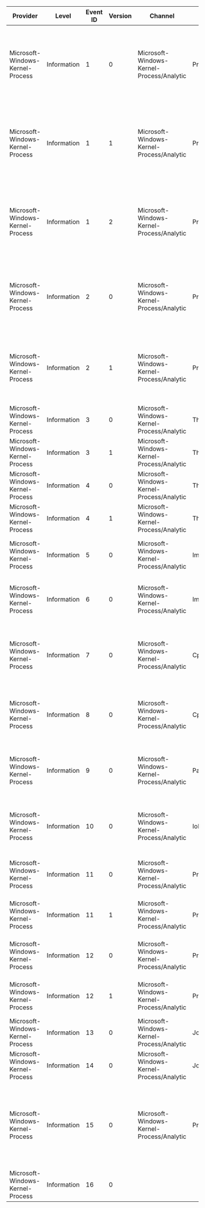 Provider                          |  Level        |  Event ID  |  Version  |  Channel                                    |  Task                   |  Opcode  |  Keyword                                            |  Message
----------------------------------|---------------|------------|-----------|---------------------------------------------|-------------------------|----------|-----------------------------------------------------|---------------------------------------------------------------------------------------------------------------------------------------------------
Microsoft-Windows-Kernel-Process  |  Information  |  1         |  0        |  Microsoft-Windows-Kernel-Process/Analytic  |  ProcessStart           |  Start   |  WINEVENT_KEYWORD_PROCESS                           |  Process {ProcessID} started at time {CreateTime} by parent {ParentProcessID} running in session {SessionID} with name {ImageName}.
Microsoft-Windows-Kernel-Process  |  Information  |  1         |  1        |  Microsoft-Windows-Kernel-Process/Analytic  |  ProcessStart           |  Start   |  WINEVENT_KEYWORD_PROCESS                           |  Process {ProcessID} started at time {CreateTime} by parent {ParentProcessID} running in session {SessionID} with name {ImageName}.
Microsoft-Windows-Kernel-Process  |  Information  |  1         |  2        |  Microsoft-Windows-Kernel-Process/Analytic  |  ProcessStart           |  Start   |  WINEVENT_KEYWORD_PROCESS                           |  Process {ProcessID} started at time {CreateTime} by parent {ParentProcessID} running in session {SessionID} with name {ImageName}.
Microsoft-Windows-Kernel-Process  |  Information  |  2         |  0        |  Microsoft-Windows-Kernel-Process/Analytic  |  ProcessStop            |  Stop    |  WINEVENT_KEYWORD_PROCESS                           |  Process {ProcessID} (which started at time {CreateTime}) stopped at time {ExitTime} with exit code {ExitCode}.
Microsoft-Windows-Kernel-Process  |  Information  |  2         |  1        |  Microsoft-Windows-Kernel-Process/Analytic  |  ProcessStop            |  Stop    |  WINEVENT_KEYWORD_PROCESS                           |  Process {ProcessID} (which started at time {CreateTime}) stopped at time {ExitTime} with exit code {ExitCode}.
Microsoft-Windows-Kernel-Process  |  Information  |  3         |  0        |  Microsoft-Windows-Kernel-Process/Analytic  |  ThreadStart            |  Start   |  WINEVENT_KEYWORD_THREAD                            |  Thread {ThreadID} (in Process {ProcessID}) started.
Microsoft-Windows-Kernel-Process  |  Information  |  3         |  1        |  Microsoft-Windows-Kernel-Process/Analytic  |  ThreadStart            |  Start   |  WINEVENT_KEYWORD_THREAD                            |  Thread {ThreadID} (in Process {ProcessID}) started.
Microsoft-Windows-Kernel-Process  |  Information  |  4         |  0        |  Microsoft-Windows-Kernel-Process/Analytic  |  ThreadStop             |  Stop    |  WINEVENT_KEYWORD_THREAD                            |  Thread {ThreadID} (in Process {ProcessID}) stopped.
Microsoft-Windows-Kernel-Process  |  Information  |  4         |  1        |  Microsoft-Windows-Kernel-Process/Analytic  |  ThreadStop             |  Stop    |  WINEVENT_KEYWORD_THREAD                            |  Thread {ThreadID} (in Process {ProcessID}) stopped.
Microsoft-Windows-Kernel-Process  |  Information  |  5         |  0        |  Microsoft-Windows-Kernel-Process/Analytic  |  ImageLoad              |          |  WINEVENT_KEYWORD_IMAGE                             |  Process {ProcessID} had an image loaded with name {ImageName}.
Microsoft-Windows-Kernel-Process  |  Information  |  6         |  0        |  Microsoft-Windows-Kernel-Process/Analytic  |  ImageUnload            |          |  WINEVENT_KEYWORD_IMAGE                             |  Process {ProcessID} had an image unloaded with name {ImageName}.
Microsoft-Windows-Kernel-Process  |  Information  |  7         |  0        |  Microsoft-Windows-Kernel-Process/Analytic  |  CpuBasePriorityChange  |          |  WINEVENT_KEYWORD_CPU_PRIORITY                      |  Base CPU priority of thread {ThreadID} in process {ProcessID} was changed from {OldPriority} to {NewPriority}.
Microsoft-Windows-Kernel-Process  |  Information  |  8         |  0        |  Microsoft-Windows-Kernel-Process/Analytic  |  CpuPriorityChange      |          |  WINEVENT_KEYWORD_CPU_PRIORITY                      |  CPU priority of thread {ThreadID} in process {ProcessID} was changed from {OldPriority} to {NewPriority}.
Microsoft-Windows-Kernel-Process  |  Information  |  9         |  0        |  Microsoft-Windows-Kernel-Process/Analytic  |  PagePriorityChange     |          |  WINEVENT_KEYWORD_OTHER_PRIORITY                    |  Page priority of thread {ThreadID} in process {ProcessID} was changed from {OldPriority} to {NewPriority}.
Microsoft-Windows-Kernel-Process  |  Information  |  10        |  0        |  Microsoft-Windows-Kernel-Process/Analytic  |  IoPriorityChange       |          |  WINEVENT_KEYWORD_OTHER_PRIORITY                    |  I/O priority of thread {ThreadID} in process {ProcessID} was changed from {OldPriority} to {NewPriority}.
Microsoft-Windows-Kernel-Process  |  Information  |  11        |  0        |  Microsoft-Windows-Kernel-Process/Analytic  |  ProcessFreeze          |  Start   |  WINEVENT_KEYWORD_PROCESS_FREEZE                    |  Execution of the process {FrozenProcessID} has been suspended.
Microsoft-Windows-Kernel-Process  |  Information  |  11        |  1        |  Microsoft-Windows-Kernel-Process/Analytic  |  ProcessFreeze          |  Start   |  WINEVENT_KEYWORD_PROCESS_FREEZE                    |  Execution of the process {FrozenProcessID} has been suspended.
Microsoft-Windows-Kernel-Process  |  Information  |  12        |  0        |  Microsoft-Windows-Kernel-Process/Analytic  |  ProcessFreeze          |  Stop    |  WINEVENT_KEYWORD_PROCESS_FREEZE                    |  Execution of the process {FrozenProcessID} has been resumed.
Microsoft-Windows-Kernel-Process  |  Information  |  12        |  1        |  Microsoft-Windows-Kernel-Process/Analytic  |  ProcessFreeze          |  Stop    |  WINEVENT_KEYWORD_PROCESS_FREEZE                    |  Execution of the process {FrozenProcessID} has been resumed.
Microsoft-Windows-Kernel-Process  |  Information  |  13        |  0        |  Microsoft-Windows-Kernel-Process/Analytic  |  JobStart               |  Start   |  WINEVENT_KEYWORD_JOB                               |  Job {Job ID} started with status code {JobHandle}.
Microsoft-Windows-Kernel-Process  |  Information  |  14        |  0        |  Microsoft-Windows-Kernel-Process/Analytic  |  JobTerminate           |  Stop    |  WINEVENT_KEYWORD_JOB                               |  Job {Job ID} terminated with status code {JobHandle}.
Microsoft-Windows-Kernel-Process  |  Information  |  15        |  0        |  Microsoft-Windows-Kernel-Process/Analytic  |  ProcessRundown         |          |  WINEVENT_KEYWORD_PROCESS                           |  Enumerated process {ProcessID} had started at time {CreateTime} by parent {ParentProcessID} running in session {SessionID} with name {ImageName}.
Microsoft-Windows-Kernel-Process  |  Information  |  16        |  0        |                                             |                         |          |  WINEVENT_KEYWORD_ENABLE_PROCESS_TRACING_CALLBACKS  |